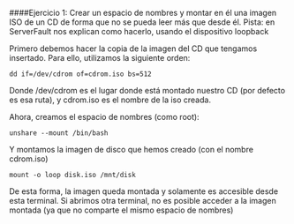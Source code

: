 
####Ejercicio 1: Crear un espacio de nombres y montar en él una imagen ISO de un CD de forma que no se pueda leer más que desde él. Pista: en ServerFault nos explican como hacerlo, usando el dispositivo loopback

Primero debemos hacer la copia de la imagen del CD que tengamos insertado. Para ello, utilizamos la siguiente orden:

	dd if=/dev/cdrom of=cdrom.iso bs=512
    
Donde /dev/cdrom es el lugar donde está montado nuestro CD (por defecto es esa ruta), y cdrom.iso es el nombre de la iso creada.

Ahora, creamos el espacio de nombres (como root):

	unshare --mount /bin/bash 

Y montamos la imagen de disco que hemos creado (con el nombre cdrom.iso)

	mount -o loop disk.iso /mnt/disk
    
De esta forma, la imagen queda montada y solamente es accesible desde esta terminal. Si abrimos otra terminal, no es posible acceder a la imagen montada (ya que no comparte el mismo espacio de nombres)